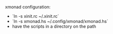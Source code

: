 xmonad configuration:
- ´ln -s xinit.rc ~/.xinit.rc´
- ´ln -s xmonad.hs ~/.config/xmonad/xmonad.hs´
- have the scripts in a directory on the path
